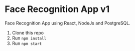 # Face Recognition App v1

Face Recognition App using React, NodeJs and PostgreSQL.

1. Clone this repo
2. Run `npm install`
3. Run `npm start`